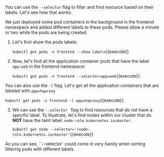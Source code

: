 You can use the `--selector` flag to filter and find resource based on their labels. Let's see how that works:

We just deployed some pod containers in the background in the frontend namespace and added different labels to these pods. Please allow a minute or two while the pods are being created.

1. Let's first show  the pods labels:

    `kubectl get pods -n frontend --show-labels`{{execute}}
 
2. Now, let's  find all the application container pods that have the label `app:web` in the frontend namespace:
   
   `kubectl get pods -n frontend --selector=app=web`{{execute}} 

You can also use the `-l` flag. Let's get all the application containers that are lebeled with `app=haproxy`

   `kubectl get pods -n frontend -l app=haproxy`{{execute}}

 
   
3. We can use the `--selector ` flag to find resources that do not have a specific label. To illustrate, let's find nodes within our cluster that do **NOT** have the taint label: `node-role.kubernetes.io/master`. 

   
   `kubectl get node --selector='!node-role.kubernetes.io/master'`{{execute}}


As you can see, ``--selector` could come in very handy when sorting filtering pods with different labels.
